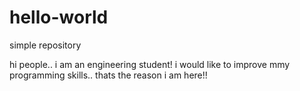# hello-world
simple repository

hi people..
i am an engineering student!
i would like to improve mmy programming skills..
thats the reason i am here!!

